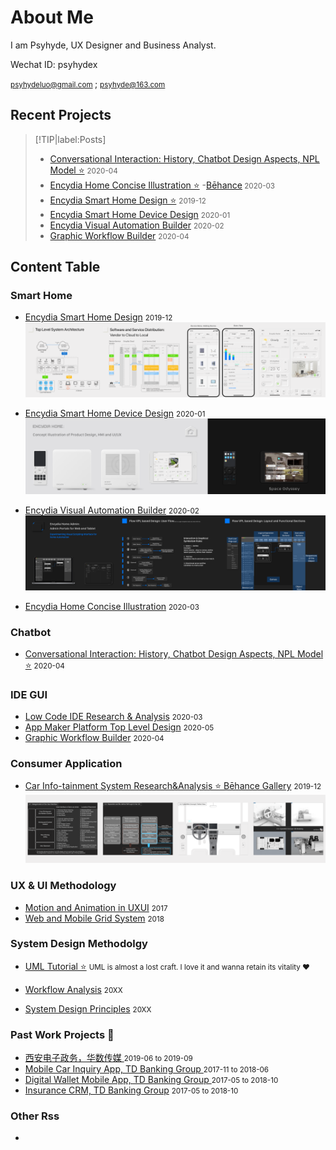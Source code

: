 # About Me 
I am Psyhyde, UX Designer and Business Analyst.

Wechat ID: psyhydex

<small> psyhydeluo@gmail.com </small> ; <small> psyhyde@163.com</small>

## Recent Projects
 
> [!TIP|label:Posts]
> - [Conversational Interaction: History, Chatbot Design Aspects, NPL Model ⭐️](/Chatbot/ConversationalInteractionNote.md) <small>2020-04 </small> 
> - [Encydia Home Concise Illustration ⭐️](/SmartHome/Encydia-Home-Concise-Illustration.md)   -[Bēhance](https://www.behance.net/gallery/94936929/Encydia-Home-System)<small> 2020-03 </small>
> - [Encydia Smart Home Design ⭐️](/SmartHome/Encydia_Home_Analysis_Concept_Architecture_UIUX_Design.md) <small>2019-12 </small> 	
> - [Encydia Smart Home Device Design](/SmartHome/Encydia_Home_Analysis_Concept_Architecture_UIUX_Design.md) <small>2020-01 </small>
> - [Encydia Visual Automation Builder](/SmartHome/Encydia_Home_Analysis_Concept_Architecture_UIUX_Design.md) <small>2020-02 </small> 
> - [Graphic Workflow Builder](/IDE/Encydia_Home_Analysis_Concept_Architecture_UIUX_Design.md) <small>2020-04 </small>   
> <!-- TIP:end -->


## Content Table

### Smart Home
- [Encydia Smart Home Design](/SmartHome/Encydia_Home_Analysis_Concept_Architecture_UIUX_Design.md) <small>2019-12 </small>
![EncydiaHomePreview](_media/previewImg/EncydiaHomePreview.png "Preview")

- [Encydia Smart Home Device Design](/SmartHome/Encydia_Home_Analysis_Concept_Architecture_UIUX_Design.md) <small>2020-01 </small>
![EncydiaDevicePreview](_media/previewImg/EncydiaDevicePreview.png "Preview")

- [Encydia Visual Automation Builder](/SmartHome/Encydia_Home_Analysis_Concept_Architecture_UIUX_Design.md) <small>2020-02 </small> 
![EncydiaVPLPreview](_media/previewImg/EncydiaVPLPreview.png "Preview")

- [Encydia Home Concise Illustration](/SmartHome/Encydia-Home-Concise-Illustration.md) <small>2020-03 </small>  

### Chatbot
- [Conversational Interaction: History, Chatbot Design Aspects, NPL Model ⭐️](/Chatbot/ConversationalInteractionNote.md) <small>2020-04 </small> 

### IDE GUI
- [Low Code IDE Research & Analysis](/IDE/Encydia_Home_Analysis_Concept_Architecture_UIUX_Design.md) <small>2020-03 </small> 
- [App Maker Platform Top Level Design](/IDE/Encydia_Home_Analysis_Concept_Architecture_UIUX_Design.md) <small>2020-05 </small> 
- [Graphic Workflow Builder](/IDE/Encydia_Home_Analysis_Concept_Architecture_UIUX_Design.md) <small>2020-04 </small> 

### Consumer Application
- [Car Info-tainment System Research&Analysis ⭐️ Bēhance Gallery](https://www.behance.net/gallery/94978343/Random-Car-UX-and-Interface-Design) <small>2019-12 </small> 
![Car Info-tainment System Research&Analysis ⭐️](ConsumerApp/CarUX/preview.png "Preview")

### UX & UI Methodology 
- [Motion and Animation in UXUI](/UX/MotionAndAnimationInUXUI.md) <small>2017 </small> 
- [Web and Mobile Grid System](/UX/) <small>2018 </small> 

### System Design Methodolgy
- [UML Tutorial ⭐️](/SystemDesign/UML.md) <small>UML is almost a lost craft. I love it and wanna retain its vitality ♥️ </small> 
   
- [Workflow Analysis]() <small>20XX </small> 
- [System Design Principles]() <small>20XX </small>

### Past Work Projects 💼
- [西安电子政务，华数传媒 ]() <small>2019-06 to 2019-09 </small> 
- [Mobile Car Inquiry App, TD Banking Group ]() <small>2017-11 to 2018-06 </small> 
- [Digital Wallet Mobile App, TD Banking Group ]() <small>2017-05 to 2018-10 </small> 
- [Insurance CRM, TD Banking Group]() <small>2017-05 to 2018-10 </small> 

### Other Rss

- [](Other) <small></small> 